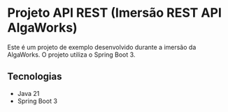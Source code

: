 
# Projeto API REST (Imersão REST API AlgaWorks)

Este é um projeto de exemplo desenvolvido durante a imersão da AlgaWorks. O projeto utiliza o Spring Boot 3.


## Tecnologias

- Java 21
- Spring Boot 3

